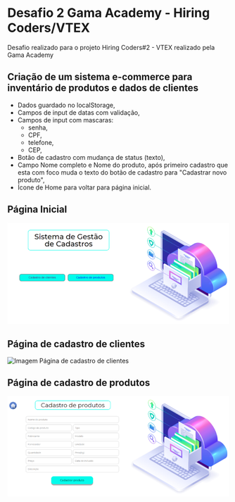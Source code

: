 # Desafio 2 Gama Academy - Hiring Coders/VTEX
  Desafio realizado para o projeto Hiring Coders\#2 - VTEX realizado pela Gama Academy

## Criação de um sistema e-commerce para inventário de produtos e dados de clientes
- Dados guardado no localStorage,
- Campos de input de datas com validação,  
- Campos de input com mascaras: 
  - senha,
  - CPF,
  - telefone,
  - CEP,
- Botão de cadastro com mudança de status (texto),
- Campo Nome completo  e Nome do produto, após primeiro cadastro que esta com foco muda o texto do botão de cadastro para "Cadastrar novo produto",
- Ícone de Home para voltar para página inicial.
  
## Página Inicial
  ![Imagem Página inicial](image/Pagina_inicial.png)

## Página de cadastro de clientes
  ![Imagem Página de cadastro de clientes](image/Pagina_cadastro_clientes.png)

  ## Página de cadastro de produtos
  ![Imagem Página de cadastro de clientes](image/Pagina_cadastro_produto.png)
